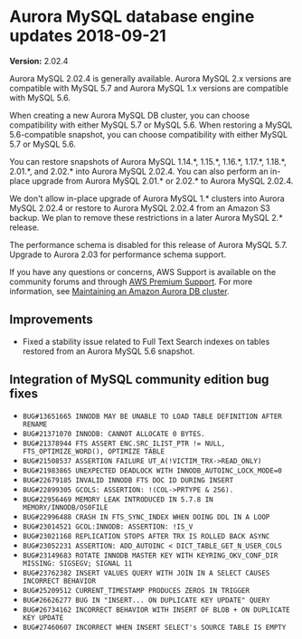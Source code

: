 # Aurora MySQL database engine updates 2018\-09\-21<a name="AuroraMySQL.Updates.2024"></a>

**Version:** 2\.02\.4

Aurora MySQL 2\.02\.4 is generally available\. Aurora MySQL 2\.x versions are compatible with MySQL 5\.7 and Aurora MySQL 1\.x versions are compatible with MySQL 5\.6\.

When creating a new Aurora MySQL DB cluster, you can choose compatibility with either MySQL 5\.7 or MySQL 5\.6\. When restoring a MySQL 5\.6\-compatible snapshot, you can choose compatibility with either MySQL 5\.7 or MySQL 5\.6\.

You can restore snapshots of Aurora MySQL 1\.14\.\*, 1\.15\.\*, 1\.16\.\*, 1\.17\.\*, 1\.18\.\*, 2\.01\.\*, and 2\.02\.\* into Aurora MySQL 2\.02\.4\. You can also perform an in\-place upgrade from Aurora MySQL 2\.01\.\* or 2\.02\.\* to Aurora MySQL 2\.02\.4\.

We don't allow in\-place upgrade of Aurora MySQL 1\.\* clusters into Aurora MySQL 2\.02\.4 or restore to Aurora MySQL 2\.02\.4 from an Amazon S3 backup\. We plan to remove these restrictions in a later Aurora MySQL 2\.\* release\.

The performance schema is disabled for this release of Aurora MySQL 5\.7\. Upgrade to Aurora 2\.03 for performance schema support\.

If you have any questions or concerns, AWS Support is available on the community forums and through [AWS Premium Support](http://aws.amazon.com/support)\. For more information, see [Maintaining an Amazon Aurora DB cluster](USER_UpgradeDBInstance.Maintenance.md)\.

## Improvements<a name="AuroraMySQL.Updates.2024.Improvements"></a>
+ Fixed a stability issue related to Full Text Search indexes on tables restored from an Aurora MySQL 5\.6 snapshot\.

## Integration of MySQL community edition bug fixes<a name="AuroraMySQL.Updates.2024.Patches"></a>
+  `BUG#13651665 INNODB MAY BE UNABLE TO LOAD TABLE DEFINITION AFTER RENAME` 
+  `BUG#21371070 INNODB: CANNOT ALLOCATE 0 BYTES.` 
+  `BUG#21378944 FTS ASSERT ENC.SRC_ILIST_PTR != NULL, FTS_OPTIMIZE_WORD(), OPTIMIZE TABLE` 
+  `BUG#21508537 ASSERTION FAILURE UT_A(!VICTIM_TRX->READ_ONLY)` 
+  `BUG#21983865 UNEXPECTED DEADLOCK WITH INNODB_AUTOINC_LOCK_MODE=0` 
+  `BUG#22679185 INVALID INNODB FTS DOC ID DURING INSERT` 
+  `BUG#22899305 GCOLS: ASSERTION: !(COL->PRTYPE & 256).` 
+  `BUG#22956469 MEMORY LEAK INTRODUCED IN 5.7.8 IN MEMORY/INNODB/OS0FILE` 
+  `BUG#22996488 CRASH IN FTS_SYNC_INDEX WHEN DOING DDL IN A LOOP` 
+  `BUG#23014521 GCOL:INNODB: ASSERTION: !IS_V` 
+  `BUG#23021168 REPLICATION STOPS AFTER TRX IS ROLLED BACK ASYNC` 
+  `BUG#23052231 ASSERTION: ADD_AUTOINC < DICT_TABLE_GET_N_USER_COLS` 
+  `BUG#23149683 ROTATE INNODB MASTER KEY WITH KEYRING_OKV_CONF_DIR MISSING: SIGSEGV; SIGNAL 11` 
+  `BUG#23762382 INSERT VALUES QUERY WITH JOIN IN A SELECT CAUSES INCORRECT BEHAVIOR` 
+  `BUG#25209512 CURRENT_TIMESTAMP PRODUCES ZEROS IN TRIGGER` 
+  `BUG#26626277 BUG IN "INSERT... ON DUPLICATE KEY UPDATE" QUERY` 
+  `BUG#26734162 INCORRECT BEHAVIOR WITH INSERT OF BLOB + ON DUPLICATE KEY UPDATE` 
+  `BUG#27460607 INCORRECT WHEN INSERT SELECT's SOURCE TABLE IS EMPTY` 
